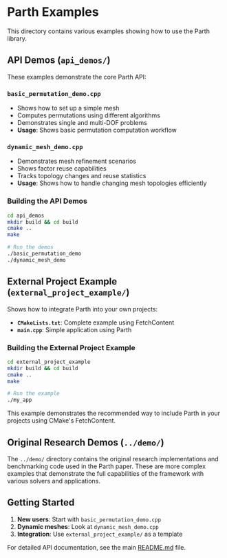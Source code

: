 # Parth Examples

This directory contains various examples showing how to use the Parth library.

## API Demos (`api_demos/`)

These examples demonstrate the core Parth API:

### `basic_permutation_demo.cpp`
- Shows how to set up a simple mesh
- Computes permutations using different algorithms
- Demonstrates single and multi-DOF problems
- **Usage**: Shows basic permutation computation workflow

### `dynamic_mesh_demo.cpp`
- Demonstrates mesh refinement scenarios
- Shows factor reuse capabilities
- Tracks topology changes and reuse statistics
- **Usage**: Shows how to handle changing mesh topologies efficiently

### Building the API Demos

```bash
cd api_demos
mkdir build && cd build
cmake ..
make

# Run the demos
./basic_permutation_demo
./dynamic_mesh_demo
```

## External Project Example (`external_project_example/`)

Shows how to integrate Parth into your own projects:

- **`CMakeLists.txt`**: Complete example using FetchContent
- **`main.cpp`**: Simple application using Parth

### Building the External Project Example

```bash
cd external_project_example
mkdir build && cd build
cmake ..
make

# Run the example
./my_app
```

This example demonstrates the recommended way to include Parth in your projects using CMake's FetchContent.

## Original Research Demos (`../demo/`)

The `../demo/` directory contains the original research implementations and benchmarking code used in the Parth paper. These are more complex examples that demonstrate the full capabilities of the framework with various solvers and applications.

## Getting Started

1. **New users**: Start with `basic_permutation_demo.cpp`
2. **Dynamic meshes**: Look at `dynamic_mesh_demo.cpp`
3. **Integration**: Use `external_project_example/` as a template

For detailed API documentation, see the main [README.md](../README.md) file.
